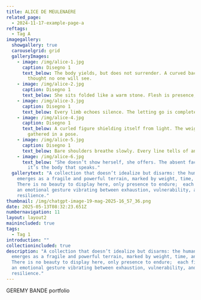 ```yaml
---
title: ALICE DE MEULENAERE
related_page:
  - 2024-11-17-example-page-a
reftags:
  - Tag A
imagegallery:
  showgallery: true
  carouselgrid: grid
  galleryImages:
    - image: /img/alice-1.jpg
      caption: Disegno 1
      text_below: The body yields, but does not surrender. A curved back holds a
        thought no one will see.
    - image: /img/alice-2.jpg
      caption: Disegno 1
      text_below: She sits folded like a warm stone. Flesh is presence, not form.
    - image: /img/alice-3.jpg
      caption: Disegno 1
      text_below: Every limb echoes silence. The letting go is complete, but not defeat.
    - image: /img/alice-4.jpg
      caption: Disegno 1
      text_below: A curled figure shielding itself from light. The weight of existing,
        gathered in a pose.
    - image: /img/alice-5.jpg
      caption: Disegno 1
      text_below: Bare shoulders breathe slowly. Every line tells of an ancient fatigue.
    - image: /img/alice-6.jpg
      text_below: "She doesn’t show herself, she offers. The absent face is a choice:
        it’s the body that speaks."
  gallerytext: "A collection that doesn’t idealize but disarms: the human body
    emerges as a fragile and powerful terrain, marked by weight, time, and pose.
    There is no beauty to display here, only presence to endure;  each figure is
    an emotional gesture vibrating between exhaustion, vulnerability, and quiet
    resilience."
thumbnail: /img/chatgpt-image-19-mag-2025-16_57_36.png
date: 2025-05-13T08:32:23.651Z
numbernavigation: 11
layout: layout2
mainincluded: true
tags:
  - Tag 1
introduction: ""
collectionincluded: true
description: "A collection that doesn’t idealize but disarms: the human body
  emerges as a fragile and powerful terrain, marked by weight, time, and pose.
  There is no beauty to display here, only presence to endure;  each figure is
  an emotional gesture vibrating between exhaustion, vulnerability, and quiet
  resilience."
---
```

GEREMY BANDE portfolio